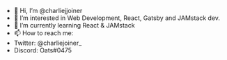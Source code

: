 - 👋 Hi, I’m @charliejjoiner
- 👀 I’m interested in Web Development, React, Gatsby and JAMstack dev.
- 🌱 I’m currently learning React & JAMstack
- 📫 How to reach me:
-   Twitter: @charliejoiner_
-   Discord: Oats#0475

<!---
charliejjoiner/charliejjoiner is a ✨ special ✨ repository because its `README.md` (this file) appears on your GitHub profile.
You can click the Preview link to take a look at your changes.
--->
